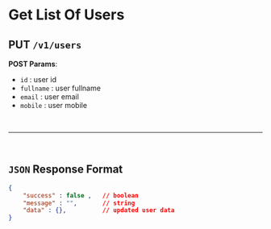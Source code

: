 # **Get List Of Users**

## PUT ``/v1/users``

**POST Params**:
- ``id`` : user id
- ``fullname`` : user fullname
- ``email`` :  user email
- ``mobile`` :  user mobile

<br><hr><br>


## ``JSON`` Response Format

``` json
{
    "success" : false ,   // boolean
    "message" : "",       // string
    "data" : {},          // updated user data
}
```